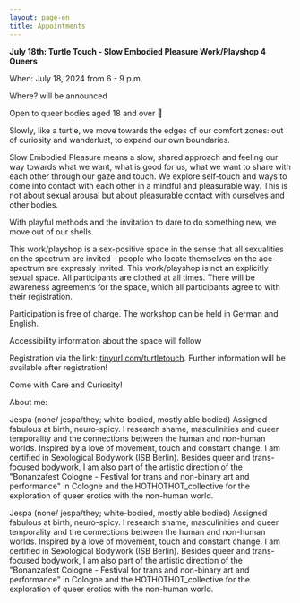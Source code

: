```yaml
---
layout: page-en
title: Appointments
---
```


**July 18th: Turtle Touch - Slow Embodied Pleasure Work/Playshop 4 Queers**

When: July 18, 2024 from 6 - 9 p.m.

Where? will be announced

Open to queer bodies aged 18 and over 🙂

Slowly, like a turtle, we move towards the edges of our comfort zones: out of curiosity and wanderlust, to expand our own boundaries.

Slow Embodied Pleasure means a slow, shared approach and feeling our way towards what we want, what is good for us, what we want to share with each other through our gaze and touch. We explore self-touch and ways to come into contact with each other in a mindful and pleasurable way. This is not about sexual arousal but about pleasurable contact with ourselves and other bodies.

With playful methods and the invitation to dare to do something new, we move out of our shells.

This work/playshop is a sex-positive space in the sense that all sexualities on the spectrum are invited - people who locate themselves on the ace-spectrum are expressly invited. This work/playshop is not an explicitly sexual space. All participants are clothed at all times. There will be awareness agreements for the space, which all participants agree to with their registration.

Participation is free of charge. The workshop can be held in German and English.

Accessibility information about the space will follow

Registration via the link: [tinyurl.com/turtletouch](tinyurl.com/turtletouch).
Further information will be available after registration!

Come with Care and Curiosity!

About me:

Jespa (none/ jespa/they; white-bodied, mostly able bodied)
Assigned fabulous at birth, neuro-spicy. I research shame, masculinities and queer temporality and the connections between the human and non-human worlds.  Inspired by a love of movement, touch and constant change.
I am certified in Sexological Bodywork (ISB Berlin). Besides queer and trans-focused bodywork, I am also part of the artistic direction of the "Bonanzafest Cologne - Festival for trans and non-binary art and performance" in Cologne and the HOTHOTHOT_collective for the exploration of queer erotics with the non-human world.

Jespa (none/ jespa/they; white-bodied, mostly able bodied)
Assigned fabulous at birth, neuro-spicy. I research shame, masculinities and queer temporality and the connections between the human and non-human worlds.  Inspired by a love of movement, touch and constant change.
I am certified in Sexological Bodywork (ISB Berlin). Besides queer and trans-focused bodywork, I am also part of the artistic direction of the "Bonanzafest Cologne - Festival for trans and non-binary art and performance" in Cologne and the HOTHOTHOT_collective for the exploration of queer erotics with the non-human world.
